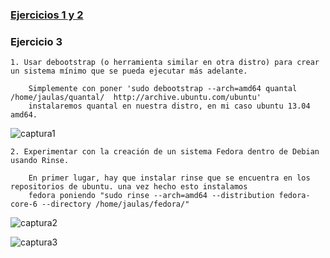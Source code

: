 ### [Ejercicios 1 y 2](https://github.com/torresj/IV-GII-13-14/blob/master/ejerciciosT2-1y2.md)

### Ejercicio 3

	1. Usar debootstrap (o herramienta similar en otra distro) para crear un sistema mínimo que se pueda ejecutar más adelante.

		Simplemente con poner 'sudo debootstrap --arch=amd64 quantal /home/jaulas/quantal/	http://archive.ubuntu.com/ubuntu'
		instalaremos quantal en nuestra distro, en mi caso ubuntu 13.04 amd64.

![captura1](https://dl.dropboxusercontent.com/u/17453375/capturaejercicio3.png)


	2. Experimentar con la creación de un sistema Fedora dentro de Debian usando Rinse.

		En primer lugar, hay que instalar rinse que se encuentra en los repositorios de ubuntu. una vez hecho esto instalamos
		fedora poniendo "sudo rinse --arch=amd64 --distribution fedora-core-6 --directory /home/jaulas/fedora/"

![captura2](https://dl.dropboxusercontent.com/u/17453375/fedora.png) 

![captura3](https://dl.dropboxusercontent.com/u/17453375/fedora2.png)